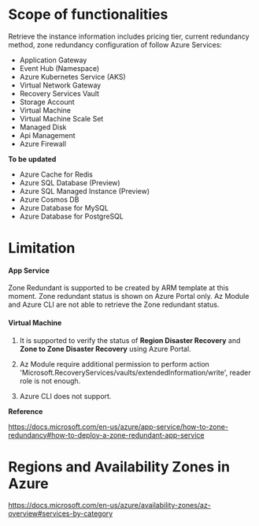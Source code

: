 # Scope of functionalities

Retrieve the instance information includes pricing tier, current redundancy method, zone redundancy configuration of follow Azure Services:

- Application Gateway
- Event Hub (Namespace)
- Azure Kubernetes Service (AKS)
- Virtual Network Gateway
- Recovery Services Vault
- Storage Account
- Virtual Machine
- Virtual Machine Scale Set
- Managed Disk
- Api Management
- Azure Firewall

**To be updated**
- Azure Cache for Redis
- Azure SQL Database (Preview)
- Azure SQL Managed Instance (Preview)
- Azure Cosmos DB
- Azure Database for MySQL
- Azure Database for PostgreSQL

# Limitation

#### App Service

Zone Redundant is supported to be created by ARM template at this moment. Zone redundant status is shown on Azure Portal only. Az Module and Azure CLI are not able to retrieve the Zone redundant status.

#### Virtual Machine

1. It is supported to verify the status of **Region Disaster Recovery** and **Zone to Zone Disaster Recovery** using Azure Portal.

1. Az Module require additional permission to perform action 'Microsoft.RecoveryServices/vaults/extendedInformation/write', reader role is not enough. 

1. Azure CLI does not support.

**Reference**

https://docs.microsoft.com/en-us/azure/app-service/how-to-zone-redundancy#how-to-deploy-a-zone-redundant-app-service

# Regions and Availability Zones in Azure

https://docs.microsoft.com/en-us/azure/availability-zones/az-overview#services-by-category
